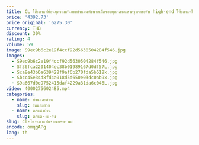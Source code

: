 ```yaml
---
title: CL โต๊ะกาแฟย้อนยุครวมกันอพาร์ทเมนต์ขนาดเล็กรอบยุคกลางแสงหรูหราระดับ high-end โต๊ะกาแฟในครัวเรือน
price: '4392.73'
price_original: '6275.30'
currency: THB
discount: 30%
rating: 4
volume: 59
image: S9ec9b6c2e19f4ccf92d5630504284f546.jpg
images:
  - S9ec9b6c2e19f4ccf92d5630504284f546.jpg
  - Sf36fca2201404ec38b01989167d0df57L.jpg
  - Sca8e43b6a639428f9af6b270fda5b518k.jpg
  - Sbcc45e34d8fd4a018d5d650e03dc0ab9x.jpg
  - S9a667d0c9752415daf4229a31da6c046L.jpg
video: 4000275602485.mp4
categories:
  - name: บ้านและสวน
    slug: านและสวน
  - name: ตกแต่งบ้าน
    slug: ตกแต-งบ-าน
slug: cl-โต-ะกาแฟย-อนย-ครวมก
encode: omqgAPg
lang: th
---
```

  